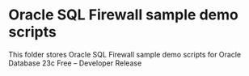 # Oracle SQL Firewall sample demo scripts
This folder stores Oracle SQL Firewall sample demo scripts for Oracle Database 23c Free – Developer Release 
